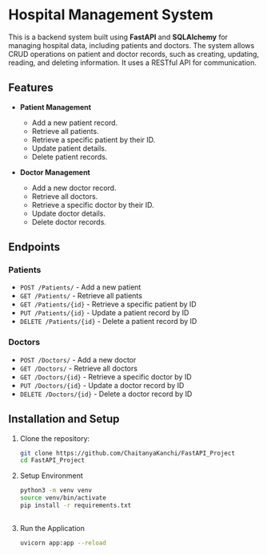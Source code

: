 # Hospital Management System

This is a backend system built using **FastAPI** and **SQLAlchemy** for managing hospital data, including patients and doctors. The system allows CRUD operations on patient and doctor records, such as creating, updating, reading, and deleting information. It uses a RESTful API for communication.

## Features

- **Patient Management**
  - Add a new patient record.
  - Retrieve all patients.
  - Retrieve a specific patient by their ID.
  - Update patient details.
  - Delete patient records.
  
- **Doctor Management**
  - Add a new doctor record.
  - Retrieve all doctors.
  - Retrieve a specific doctor by their ID.
  - Update doctor details.
  - Delete doctor records.
  
## Endpoints

### Patients

- `POST /Patients/` - Add a new patient
- `GET /Patients/` - Retrieve all patients
- `GET /Patients/{id}` - Retrieve a specific patient by ID
- `PUT /Patients/{id}` - Update a patient record by ID
- `DELETE /Patients/{id}` - Delete a patient record by ID

### Doctors

- `POST /Doctors/` - Add a new doctor
- `GET /Doctors/` - Retrieve all doctors
- `GET /Doctors/{id}` - Retrieve a specific doctor by ID
- `PUT /Doctors/{id}` - Update a doctor record by ID
- `DELETE /Doctors/{id}` - Delete a doctor record by ID

## Installation and Setup

1. Clone the repository:

   ```bash
   git clone https://github.com/ChaitanyaKanchi/FastAPI_Project
   cd FastAPI_Project

2. Setup Environment
   ```bash
   python3 -m venv venv
   source venv/bin/activate
   pip install -r requirements.txt
  
3. Run the Application
   ```bash
   uvicorn app:app --reload
